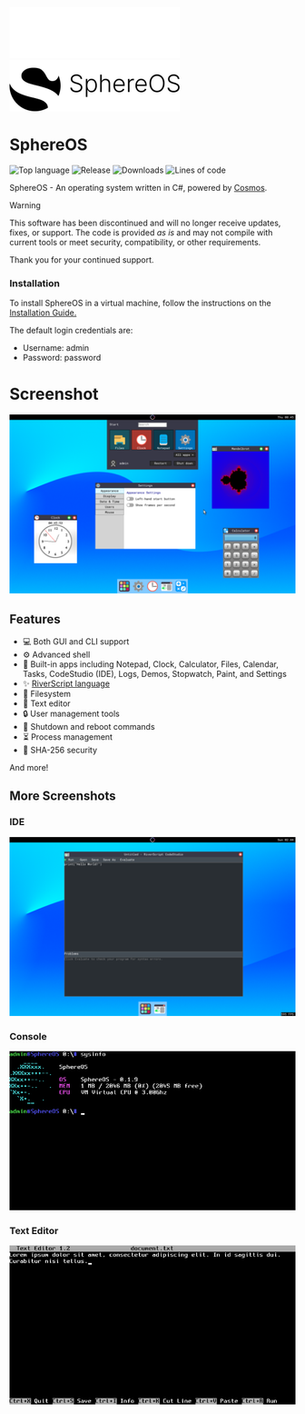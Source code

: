 ![SphereOS logo](/Art/logo_light_small.png#gh-dark-mode-only)
![SphereOS logo](/Art/logo_dark_small.png#gh-light-mode-only)

# SphereOS
![Top language](https://img.shields.io/github/languages/top/lumatechnologies/sphereos?color=purple&label=%20&logo=csharp&style=flat-square) ![Release](https://img.shields.io/github/v/release/lumatechnologies/sphereos?style=flat-square) ![Downloads](https://img.shields.io/github/downloads/lumatechnologies/sphereos/total?style=flat-square&color=forestgreen) ![Lines of code](https://www.aschey.tech/tokei/github/lumatechnologies/sphereos?style=flat-square)

SphereOS - An operating system written in C#, powered by [Cosmos](https://github.com/Cosmos).

> [!WARNING]
> This software has been discontinued and will no longer receive updates, fixes, or support. The code is provided *as is* and may not compile with current tools or meet security, compatibility, or other requirements.
> 
> Thank you for your continued support.
### Installation
To install SphereOS in a virtual machine, follow the instructions on the [Installation Guide.](https://github.com/Project-Sphere/SphereOS/wiki/Installation)

The default login credentials are:

- Username: admin
- Password: password
# Screenshot

![Screenshot of the GUI](/Art/screenshot_10.png)
## Features
- 💻 Both GUI and CLI support
- ⚙ Advanced shell
- 📱 Built-in apps including Notepad, Clock, Calculator, Files, Calendar, Tasks, CodeStudio (IDE), Logs, Demos, Stopwatch, Paint, and Settings
- ✨ [RiverScript language](https://github.com/LumaTechnologies/SphereOS/wiki/RiverScript)
- 📁 Filesystem
- 📝 Text editor
- 🔒 User management tools
- 🛑 Shutdown and reboot commands
- ⏳ Process management
- 🔐 SHA-256 security

And more!
## More Screenshots
### IDE
![Screenshot of the IDE](/Art/screenshot_11.png)
### Console
![Screenshot of the console](/Art/screenshot_8.png)
### Text Editor
![Screenshot of the Text Editor](/Art/screenshot_9.png)

